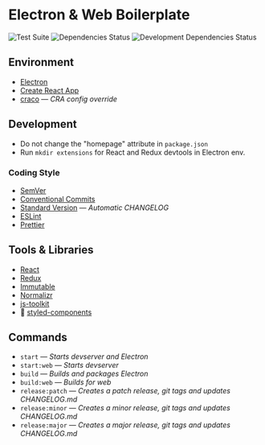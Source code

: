 # Electron & Web Boilerplate

![Test Suite](https://github.com/hejrobin/electron-boilerplate/workflows/Test%20Suite/badge.svg)
![Dependencies Status](https://david-dm.org/hejrobin/electron-boilerplate/status.svg)
![Development Dependencies Status](https://david-dm.org/hejrobin/electron-boilerplate/dev-status.svg)

## Environment

- [Electron](https://electronjs.org/)
- [Create React App](create-react-app.dev/)
- [craco](https://github.com/gsoft-inc/craco) — _CRA config override_

## Development

- Do not change the "homepage" attribute in `package.json`
- Run `mkdir extensions` for React and Redux devtools in Electron env.

### Coding Style

- [SemVer](https://semver.org/)
- [Conventional Commits](https://www.conventionalcommits.org/)
- [Standard Version](https://github.com/conventional-changelog/standard-version/) — _Automatic CHANGELOG_
- [ESLint](https://eslint.org/)
- [Prettier](https://prettier.io/)

## Tools & Libraries

- [React](https://reactjs.org/)
- [Redux](https://redux.js.org/)
- [Immutable](https://immutable-js.github.io/immutable-js/)
- [Normalizr](https://github.com/paularmstrong/normalizr/)
- [js-toolkit](https://github.com/360player/js-toolkit/)
- 💅 [styled-components](https://styled-components.com/)

## Commands

- `start` — _Starts devserver and Electron_
- `start:web` — _Starts devserver_
- `build` — _Builds and packages Electron_
- `build:web` — _Builds for web_
- `release:patch` — _Creates a patch release, git tags and updates CHANGELOG.md_
- `release:minor` — _Creates a minor release, git tags and updates CHANGELOG.md_
- `release:major` — _Creates a major release, git tags and updates CHANGELOG.md_
